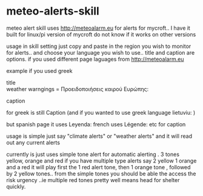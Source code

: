 # meteo-alerts-skill
meteo alert skill uses http://meteoalarm.eu for alerts for  mycroft.. I have it built for linux/pi version of mycroft do not know if it works on other versions

usage  in skill setting  just copy and paste in the  region you wish to monitor for alerts..  and choose your language you wish to use..    title and caption are options. if you used different page laguages from http://meteoalarm.eu 

example if you used greek 

title     
weather warngings = Προειδοποιήσεις καιρού Ευρώπης:

caption

for greek is still Caption      (and if you wanted to use greek language lietuviu: )

but spanish page it  uses Leyenda: french uses Légende:  etc  for caption

usage is simple just say "climate alerts"  or "weather alerts" and it will read out any  current alerts

currently is  just uses simple tone alert for automatic alerting .  3 tones yellow, orange and red if you have  multiple type alerts say 2 yellow 1 orange and a red    it will play first  the  1 red alert tone, then 1 orange tone , followed by 2 yellow tones..  from the simple tones you should be able the access the risk urgency ..ie  multiple red tones  pretty well means   head for shelter quickly. 
